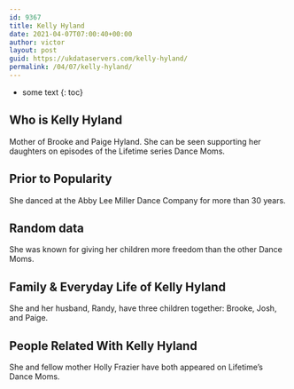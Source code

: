 ```yaml
---
id: 9367
title: Kelly Hyland
date: 2021-04-07T07:00:40+00:00
author: victor
layout: post
guid: https://ukdataservers.com/kelly-hyland/
permalink: /04/07/kelly-hyland/
---
```


* some text
{: toc}


## Who is Kelly Hyland



Mother of Brooke and Paige Hyland. She can be seen supporting her daughters on episodes of the Lifetime series Dance Moms. 

                
                
                
## Prior to Popularity



She danced at the Abby Lee Miller Dance Company for more than 30 years. 

                
                
                
## Random data



She was known for giving her children more freedom than the other Dance Moms. 

                
                
                
## Family & Everyday Life of Kelly Hyland



She and her husband, Randy, have three children together: Brooke, Josh, and Paige. 

                
                
                
## People Related With Kelly Hyland



She and fellow mother Holly Frazier have both appeared on Lifetime&#8217;s Dance Moms. 

                
              
            
          
          
          